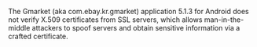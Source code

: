 The Gmarket (aka com.ebay.kr.gmarket) application 5.1.3 for Android does not verify X.509 certificates from SSL servers, which allows man-in-the-middle attackers to spoof servers and obtain sensitive information via a crafted certificate.